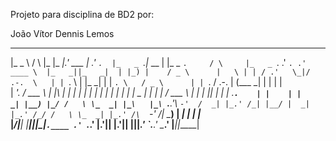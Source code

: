 Projeto para disciplina de BD2 por:

João Vítor
Dennis Lemos

 ______        _       ____  _____   ______    ___     ______   ________   ______        _       ______      ___     ______    _____  _____  
|_   _ \      / \     |_   \|_   _|.' ___  | .'   `.  |_   _ `.|_   __  | |_   _ `.     / \     |_   _ `.  .'   `. .' ____ \  |_   _||_   _| 
  | |_) |    / _ \      |   \ | | / .'   \_|/  .-.  \   | | `. \ | |_ \_|   | | `. \   / _ \      | | `. \/  .-.  \| (___ \_|   | |    | |   
  |  __'.   / ___ \     | |\ \| | | |       | |   | |   | |  | | |  _| _    | |  | |  / ___ \     | |  | || |   | | _.____`.    | |    | |   
 _| |__) |_/ /   \ \_  _| |_\   |_\ `.___.'\\  `-'  /  _| |_.' /_| |__/ |  _| |_.' /_/ /   \ \_  _| |_.' /\  `-'  /| \____) |  _| |_  _| |_  
|_______/|____| |____||_____|\____|`.____ .' `.___.'  |______.'|________| |______.'|____| |____||______.'  `.___.'  \______.' |_____||_____| 
                                                                                                                                             
